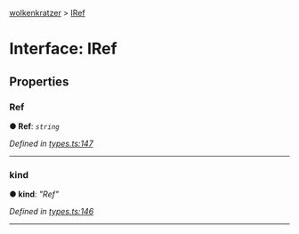 [wolkenkratzer](../README.md) > [IRef](../interfaces/iref.md)



# Interface: IRef


## Properties
<a id="ref"></a>

###  Ref

**●  Ref**:  *`string`* 

*Defined in [types.ts:147](https://github.com/arminhammer/wolkenkratzer/blob/d70dabd/src/types.ts#L147)*





___

<a id="kind"></a>

###  kind

**●  kind**:  *"Ref"* 

*Defined in [types.ts:146](https://github.com/arminhammer/wolkenkratzer/blob/d70dabd/src/types.ts#L146)*





___


